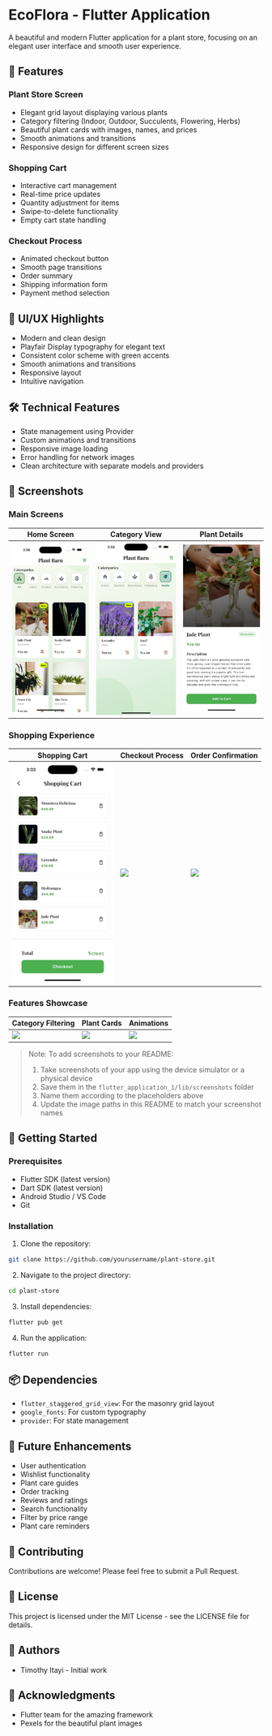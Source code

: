 # EcoFlora - Flutter Application

A beautiful and modern Flutter application for a plant store, focusing on an elegant user interface and smooth user experience.

## 🌿 Features

### Plant Store Screen
- Elegant grid layout displaying various plants
- Category filtering (Indoor, Outdoor, Succulents, Flowering, Herbs)
- Beautiful plant cards with images, names, and prices
- Smooth animations and transitions
- Responsive design for different screen sizes

### Shopping Cart
- Interactive cart management
- Real-time price updates
- Quantity adjustment for items
- Swipe-to-delete functionality
- Empty cart state handling

### Checkout Process
- Animated checkout button
- Smooth page transitions
- Order summary
- Shipping information form
- Payment method selection

## 🎨 UI/UX Highlights
- Modern and clean design
- Playfair Display typography for elegant text
- Consistent color scheme with green accents
- Smooth animations and transitions
- Responsive layout
- Intuitive navigation

## 🛠️ Technical Features
- State management using Provider
- Custom animations and transitions
- Responsive image loading
- Error handling for network images
- Clean architecture with separate models and providers

## 📱 Screenshots

### Main Screens
| Home Screen | Category View | Plant Details |
|-------------|---------------|---------------|
| <img src="flutter_application_1/lib/screenshots/Plant-Store.png" width="200"/> | <img src="flutter_application_1/lib/screenshots/category-page.png" width="200"/> | <img src="flutter_application_1/lib/screenshots/plant-detail.png" width="200"/> |

### Shopping Experience
| Shopping Cart | Checkout Process | Order Confirmation |
|---------------|------------------|-------------------|
| <img src="flutter_application_1/lib/screenshots/cart.png" width="200"/> | <img src="flutter_application_1/lib/screenshots/checkout.png" width="200"/> | <img src="flutter_application_1/lib/screenshots/order-confirmation.png" width="200"/> |

### Features Showcase
| Category Filtering | Plant Cards | Animations |
|-------------------|-------------|------------|
| <img src="flutter_application_1/lib/screenshots/category-filtering.png" width="200"/> | <img src="flutter_application_1/lib/screenshots/plant-cards.png" width="200"/> | <img src="flutter_application_1/lib/screenshots/animations.png" width="200"/> |

> Note: To add screenshots to your README:
> 1. Take screenshots of your app using the device simulator or a physical device
> 2. Save them in the `flutter_application_1/lib/screenshots` folder
> 3. Name them according to the placeholders above
> 4. Update the image paths in this README to match your screenshot names

## 🚀 Getting Started

### Prerequisites
- Flutter SDK (latest version)
- Dart SDK (latest version)
- Android Studio / VS Code
- Git

### Installation
1. Clone the repository:
```bash
git clone https://github.com/yourusername/plant-store.git
```

2. Navigate to the project directory:
```bash
cd plant-store
```

3. Install dependencies:
```bash
flutter pub get
```

4. Run the application:
```bash
flutter run
```

## 📦 Dependencies
- `flutter_staggered_grid_view`: For the masonry grid layout
- `google_fonts`: For custom typography
- `provider`: For state management

## 🎯 Future Enhancements
- User authentication
- Wishlist functionality
- Plant care guides
- Order tracking
- Reviews and ratings
- Search functionality
- Filter by price range
- Plant care reminders

## 🤝 Contributing
Contributions are welcome! Please feel free to submit a Pull Request.

## 📄 License
This project is licensed under the MIT License - see the LICENSE file for details.

## 👥 Authors
- Timothy Itayi - Initial work

## 🙏 Acknowledgments
- Flutter team for the amazing framework
- Pexels for the beautiful plant images

